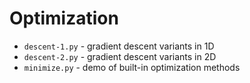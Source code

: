 # Optimization

- `descent-1.py` - gradient descent variants in 1D
- `descent-2.py` - gradient descent variants in 2D
- `minimize.py` - demo of built-in optimization methods
